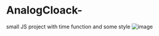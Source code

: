 # AnalogCloack-
small JS project with time function and some style 
![image](https://user-images.githubusercontent.com/85845536/151677617-c3c86e50-9369-45b8-bb62-5a7ae80d21ac.png)

